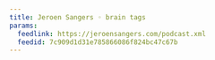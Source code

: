 ```yaml
---
title: Jeroen Sangers ◦ brain tags
params:
  feedlink: https://jeroensangers.com/podcast.xml
  feedid: 7c909d1d31e785866086f824bc47c67b
---
```

